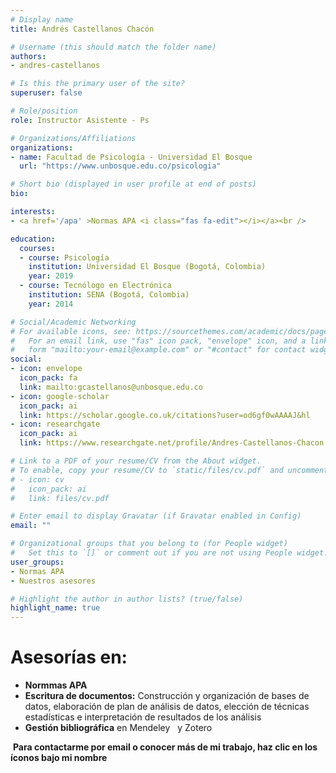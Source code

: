 ```yaml
---
# Display name
title: Andrés Castellanos Chacón

# Username (this should match the folder name)
authors:
- andres-castellanos

# Is this the primary user of the site?
superuser: false

# Role/position
role: Instructor Asistente - Ps

# Organizations/Affiliations
organizations:
- name: Facultad de Psicología - Universidad El Bosque
  url: "https://www.unbosque.edu.co/psicologia"

# Short bio (displayed in user profile at end of posts)
bio: 

interests:
- <a href='/apa' >Normas APA <i class="fas fa-edit"></i></a><br />

education:
  courses:
  - course: Psicología
    institution: Universidad El Bosque (Bogotá, Colombia)
    year: 2019
  - course: Tecnólogo en Electrónica
    institution: SENA (Bogotá, Colombia)
    year: 2014

# Social/Academic Networking
# For available icons, see: https://sourcethemes.com/academic/docs/page-builder/#icons
#   For an email link, use "fas" icon pack, "envelope" icon, and a link in the
#   form "mailto:your-email@example.com" or "#contact" for contact widget.
social:
- icon: envelope
  icon_pack: fa
  link: mailto:gcastellanos@unbosque.edu.co 
- icon: google-scholar
  icon_pack: ai
  link: https://scholar.google.co.uk/citations?user=od6gf0wAAAAJ&hl
- icon: researchgate
  icon_pack: ai
  link: https://www.researchgate.net/profile/Andres-Castellanos-Chacon

# Link to a PDF of your resume/CV from the About widget.
# To enable, copy your resume/CV to `static/files/cv.pdf` and uncomment the lines below.
# - icon: cv
#   icon_pack: ai
#   link: files/cv.pdf

# Enter email to display Gravatar (if Gravatar enabled in Config)
email: ""

# Organizational groups that you belong to (for People widget)
#   Set this to `[]` or comment out if you are not using People widget.
user_groups:
- Normas APA
- Nuestros asesores

# Highlight the author in author lists? (true/false)
highlight_name: true
---
```


# **Asesorías en:**

* **Normmas APA**
* **Escritura de documentos:** Construcción y organización de bases de datos, elaboración de plan de análisis de datos, elección de técnicas estadísticas e interpretación de resultados de los análisis
* **Gestión bibliográfica** en Mendeley <span><i class="ai ai-mendeley"></i>&nbsp;</span> y Zotero

<span style="color: #f68212;"><i class="fas fa-exclamation-circle"></i>&nbsp;</span>**Para contactarme por email o conocer más de mi trabajo, haz clic en los íconos bajo mi nombre**
